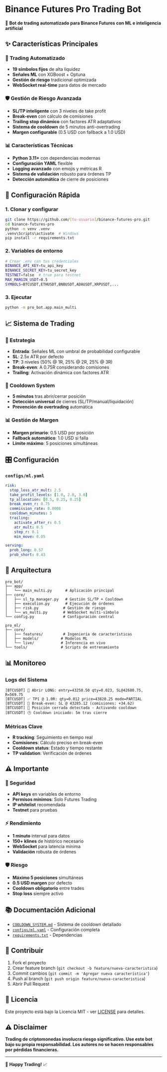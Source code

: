 # Binance Futures Pro Trading Bot

🚀 **Bot de trading automatizado para Binance Futures con ML e inteligencia artificial**

## ✨ Características Principales

### 🤖 Trading Automatizado
- **19 símbolos fijos** de alta liquidez
- **Señales ML** con XGBoost + Optuna
- **Gestión de riesgo** tradicional optimizada
- **WebSocket real-time** para datos de mercado

### 🛡️ Gestión de Riesgo Avanzada
- **SL/TP inteligente** con 3 niveles de take profit
- **Break-even** con cálculo de comisiones
- **Trailing stop dinámico** con factores ATR adaptativos
- **Sistema de cooldown** de 5 minutos anti-overtrading
- **Margen configurable** (0.5 USD con fallback a 1.0 USD)

### 📊 Características Técnicas
- **Python 3.11+** con dependencias modernas
- **Configuración YAML** flexible
- **Logging avanzado** con emojis y métricas R
- **Sistema de validación** robusto para órdenes TP
- **Detección automática** de cierre de posiciones

## 🔧 Configuración Rápida

### 1. Clonar y configurar
```bash
git clone https://github.com/[tu-usuario]/binance-futures-pro.git
cd binance-futures-pro
python -m venv .venv
.venv\Scripts\activate  # Windows
pip install -r requirements.txt
```

### 2. Variables de entorno
```bash
# Crear .env con tus credenciales
BINANCE_API_KEY=tu_api_key
BINANCE_SECRET_KEY=tu_secret_key
TESTNET=false  # true para testnet
MAX_MARGIN_USDT=0.5
SYMBOLS=BTCUSDT,ETHUSDT,BNBUSDT,ADAUSDT,XRPUSDT,...
```

### 3. Ejecutar
```bash
python -m pro_bot.app.main_multi
```

## 📈 Sistema de Trading

### 🎯 Estrategia
- **Entrada**: Señales ML con umbral de probabilidad configurable
- **SL**: 2.5x ATR por defecto
- **TP**: 3 niveles (50% @ 1R, 25% @ 2R, 25% @ 3R)
- **Break-even**: A 0.75R considerando comisiones
- **Trailing**: Activación dinámica con factores ATR

### 🔄 Cooldown System
- **5 minutos** tras abrir/cerrar posición
- **Detección universal** de cierres (SL/TP/manual/liquidación)
- **Prevención de overtrading** automática

### 📊 Gestión de Margen
- **Margen primario**: 0.5 USD por posición
- **Fallback automático**: 1.0 USD si falla
- **Límite máximo**: 5 posiciones simultáneas

## 🎛️ Configuración

### `configs/ml.yaml`
```yaml
risk:
  stop_loss_atr_mult: 2.5
  take_profit_levels: [1.0, 2.0, 3.0]
  tp_allocation: [0.5, 0.25, 0.25]
  break_even_r: 0.75
  commission_rate: 0.0008
  cooldown_minutes: 5
  trailing:
    activate_after_r: 0.5
    atr_mult: 0.5
    step_r: 0.1
    min_move: 0.05

serving:
  prob_long: 0.57
  prob_short: 0.43
```

## 🚀 Arquitectura

```
pro_bot/
├── app/
│   └── main_multi.py      # Aplicación principal
├── core/
│   ├── sl_tp_manager.py   # Gestión SL/TP + Cooldown
│   ├── execution.py       # Ejecución de órdenes
│   ├── risk.py           # Gestión de riesgo
│   └── ws_multi.py       # WebSocket multi-símbolo
└── config.py             # Configuración central

pro_ml/
├── core/
│   ├── features/         # Ingeniería de características
│   ├── models/          # Modelos ML
│   └── live/            # Inferencia en vivo
└── tools/               # Scripts de entrenamiento
```

## 📊 Monitoreo

### Logs del Sistema
```
[BTCUSDT] 🚀 Abrir LONG: entry=43250.50 qty=0.023, SL@42680.75, R=569.75
[BTCUSDT] ✅ TP1 @ 1.0R: qty=0.012 price=43820.25 mode=PARTIAL
[BTCUSDT] 📍 Break-even: SL @ 43285.12 (comisiones: +34.62)
[BTCUSDT] 🏁 Posición cerrada detectada - Activando cooldown
[BTCUSDT] 🕒 Cooldown iniciado: 5m tras cierre
```

### Métricas Clave
- **R tracking**: Seguimiento en tiempo real
- **Comisiones**: Cálculo preciso en break-even
- **Cooldown status**: Estado y tiempo restante
- **TP validation**: Verificación de órdenes

## ⚠️ Importante

### 🔐 Seguridad
- **API keys** en variables de entorno
- **Permisos mínimos**: Solo Futures Trading
- **IP whitelist** recomendada
- **Testnet** para pruebas

### ⚡ Rendimiento
- **1 minuto** interval para datos
- **150+ klines** de histórico necesario
- **WebSocket** para latencia mínima
- **Validación** robusta de órdenes

### 🛡️ Riesgo
- **Máximo 5 posiciones** simultáneas
- **0.5 USD margen** por defecto
- **Cooldown obligatorio** entre trades
- **Stop loss** siempre activo

## 📚 Documentación Adicional

- [`COOLDOWN_SYSTEM.md`](COOLDOWN_SYSTEM.md) - Sistema de cooldown detallado
- [`configs/ml.yaml`](configs/ml.yaml) - Configuración completa
- [`requirements.txt`](requirements.txt) - Dependencias

## 🤝 Contribuir

1. Fork el proyecto
2. Crear feature branch (`git checkout -b feature/nueva-caracteristica`)
3. Commit cambios (`git commit -m 'Agregar nueva característica'`)
4. Push al branch (`git push origin feature/nueva-caracteristica`)
5. Abrir Pull Request

## 📄 Licencia

Este proyecto está bajo la Licencia MIT - ver [LICENSE](LICENSE) para detalles.

## ⚠️ Disclaimer

**Trading de criptomonedas involucra riesgo significativo. Use este bot bajo su propia responsabilidad. Los autores no se hacen responsables por pérdidas financieras.**

---

🚀 **Happy Trading!** 📈
